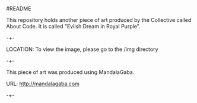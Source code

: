 #README

This repository holds another piece of art produced by the Collective called About Code.
It is called "Evlish Dream in Royal Purple".

-+-


LOCATION:
To view the image, please go to the /img directory


-+-

This piece of art was produced using MandalaGaba.

URL: http://mandalagaba.com

-+-
